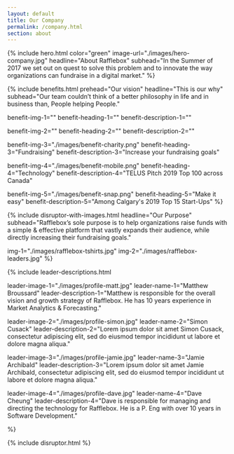 ```yaml
---
layout: default
title: Our Company
permalink: /company.html
section: about
---
```



{% 
include hero.html 
color="green"
image-url="./images/hero-company.jpg" 
headline="About Rafflebox" 
subhead="In the Summer of 2017 we set out on quest to solve this problem and to innovate the way organizations can fundraise in a digital market." 
%}


{%
include benefits.html
prehead="Our vision"
headline="This is our why"
subhead="Our team couldn’t think of a better philosophy in life and in business than, People helping People."

benefit-img-1=""
benefit-heading-1=""
benefit-description-1=""

benefit-img-2=""
benefit-heading-2=""
benefit-description-2=""

benefit-img-3="./images/benefit-charity.png"
benefit-heading-3="Fundraising"
benefit-description-3="Increase your fundraising goals"

benefit-img-4="./images/benefit-mobile.png"
benefit-heading-4="Technology"
benefit-description-4="TELUS Pitch 2019 Top 100 across Canada"

benefit-img-5="./images/benefit-snap.png"
benefit-heading-5="Make it easy"
benefit-description-5="Among Calgary's 2019 Top 15 Start-Ups"
%}


{%
include disruptor-with-images.html
headline="Our Purpose"
subhead="Rafflebox’s sole purpose is to help organizations raise funds with a simple & effective platform that vastly expands their audience, while directly increasing their fundraising goals."

img-1="./images/rafflebox-tshirts.jpg"
img-2="./images/rafflebox-leaders.jpg"
%}


{%
include leader-descriptions.html

leader-image-1="./images/profile-matt.jpg" 
leader-name-1="Matthew Broussard"
leader-description-1="Matthew is responsible for the overall vision and growth strategy of Rafflebox.  He has 10 years experience in Market Analytics & Forecasting."

leader-image-2="./images/profile-simon.jpg" 
leader-name-2="Simon Cusack"
leader-description-2="Lorem ipsum dolor sit amet Simon Cusack, consectetur adipiscing elit, sed do eiusmod tempor incididunt ut labore et dolore magna aliqua."

leader-image-3="./images/profile-jamie.jpg"
leader-name-3="Jamie Archibald"
leader-description-3="Lorem ipsum dolor sit amet Jamie Archibald, consectetur adipiscing elit, sed do eiusmod tempor incididunt ut labore et dolore magna aliqua."

leader-image-4="./images/profile-dave.jpg"
leader-name-4="Dave Cheung"
leader-description-4="Dave is responsible for managing and directing the technology for Rafflebox. He is a P. Eng with over 10 years in Software Development."

%}


{%
include disruptor.html
%}